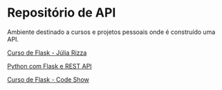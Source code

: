 # Repositório de API
Ambiente destinado a cursos e projetos pessoais onde é construído uma API.

[Curso de Flask - Júlia Rizza](https://github.com/weslleyalmeid/api/tree/master/Curso%20de%20Flask)

[Python com Flask e REST API](https://github.com/weslleyalmeid/api/tree/master/Python%20com%20Flask%20e%20REST%20API)

[Curso de Flask - Code Show](https://github.com/weslleyalmeid/API/tree/master/CodeShow%20-%20Flask)
